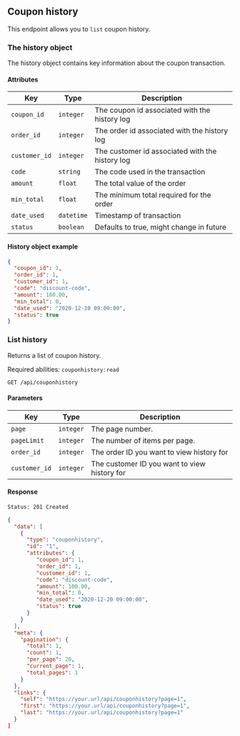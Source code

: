 ## Coupon history

This endpoint allows you to `list` coupon history.

### The history object

The history object contains key information about the coupon transaction. 

#### Attributes

| Key                  | Type      | Description                                                  |
| -------------------- | --------- | ------------------------------------------------------------ |
| `coupon_id`           | `integer`  | The coupon id associated with the history log     
| `order_id`           | `integer`  | The order id associated with the history log        |
| `customer_id`           | `integer `  | The customer id associated with the history log         |
| `code`           | `string `  | The code used in the transaction        |
| `amount`           | `float `  | The total value of the order        |
| `min_total`           | `float`  | The minimum total required for the order   |
| `date_used`           | `datetime`  | Timestamp of transaction
| `status`           | `boolean`  | Defaults to true, might change in future   |

#### History object example

```json
{
  "coupon_id": 1,
  "order_id": 1,
  "customer_id": 1,
  "code": "discount-code",
  "amount": 100.00,
  "min_total": 0,
  "date_used": "2020-12-20 09:00:00",
  "status": true
}
```

### List history

Returns a list of coupon history.

Required abilities: `couponhistory:read`

```
GET /api/couponhistory
```

#### Parameters

| Key                  | Type      | Description          |
| -------------------- | --------- | ------------------------- |
| `page`           | `integer`  | The page number.         |
| `pageLimit`           | `integer`  | The number of items per page.         |
| `order_id`           | `integer`  | The order ID you want to view history for         |
| `customer_id`           | `integer`  | The customer ID you want to view history for         |


#### Response

```html
Status: 201 Created
```

```json
{
  "data": [
    {
      "type": "couponhistory",
      "id": "1",
      "attributes": {
         "coupon_id": 1,
         "order_id": 1,
         "customer_id": 1,
         "code": "discount-code",
         "amount": 100.00,
         "min_total": 0,
         "date_used": "2020-12-20 09:00:00",
         "status": true
      }
    }
  ],
  "meta": {
    "pagination": {
      "total": 1,
      "count": 1,
      "per_page": 20,
      "current_page": 1,
      "total_pages": 1
    }
  },
  "links": {
    "self": "https://your.url/api/couponhistory?page=1",
    "first": "https://your.url/api/couponhistory?page=1",
    "last": "https://your.url/api/couponhistory?page=1"
  }
]
```
